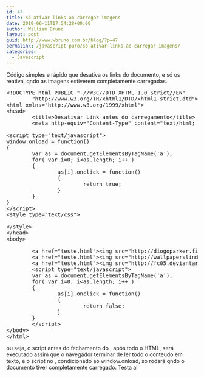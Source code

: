 ```yaml
---
id: 47
title: só ativar links ao carregar imagens
date: 2010-06-11T17:54:28+00:00
author: William Bruno
layout: post
guid: http://www.wbruno.com.br/blog/?p=47
permalink: /javascript-puro/so-ativar-links-ao-carregar-imagens/
categories:
  - Javascript
---
```

Código simples e rápido que desativa os links do documento, e só os reativa, qndo as imagens estiverem completamente carregadas.

<pre name="code" class="html">&lt;!DOCTYPE html PUBLIC "-//W3C//DTD XHTML 1.0 Strict//EN"
        "http://www.w3.org/TR/xhtml1/DTD/xhtml1-strict.dtd"&gt;
&lt;html xmlns="http://www.w3.org/1999/xhtml"&gt;
&lt;head&gt;
        &lt;title&gt;Desativar Link antes do carregamento&lt;/title&gt;
        &lt;meta http-equiv="Content-Type" content="text/html; charset=iso-8859-1" /&gt;

&lt;script type="text/javascript"&gt;
window.onload = function()
{
        var as = document.getElementsByTagName('a');
        for( var i=0; i&lt;as.length; i++ )
        {
                as[i].onclick = function()
                {
                        return true;
                }
        }
}
&lt;/script&gt;
&lt;style type="text/css"&gt;

&lt;/style&gt;
&lt;/head&gt;
&lt;body&gt;

        &lt;a href="teste.html"&gt;&lt;img src="http://diogoparker.files.wordpress.com/2008/11/13-daylight_planet_wallpaper_by_janedoe873.jpg" alt="" /&gt;&lt;/a&gt;
        &lt;a href="teste.html"&gt;&lt;img src="http://wallpaperslindos.files.wordpress.com/2008/12/outono_wallpaper_by_black_energy.jpg" alt="" /&gt;&lt;/a&gt;
        &lt;a href="teste.html"&gt;&lt;img src="http://fc05.deviantart.com/fs20/f/2007/270/3/4/Balance_Wallpaper_by_nxxos.jpg" alt="" /&gt;&lt;/a&gt;
        &lt;script type="text/javascript"&gt;
        var as = document.getElementsByTagName('a');
        for( var i=0; i&lt;as.length; i++ )
        {
                as[i].onclick = function()
                {
                        return false;
                }
        }
        &lt;/script&gt;
&lt;/body&gt;
&lt;/html&gt;</pre>



ou seja, o script antes do fechamento do , após todo o HTML, será executado assim que o navegador terminar de ler todo o conteudo em texto, e o script no , condicionado ao window.onload, só rodará qndo o documento tiver completamente carregado. Testa ai
